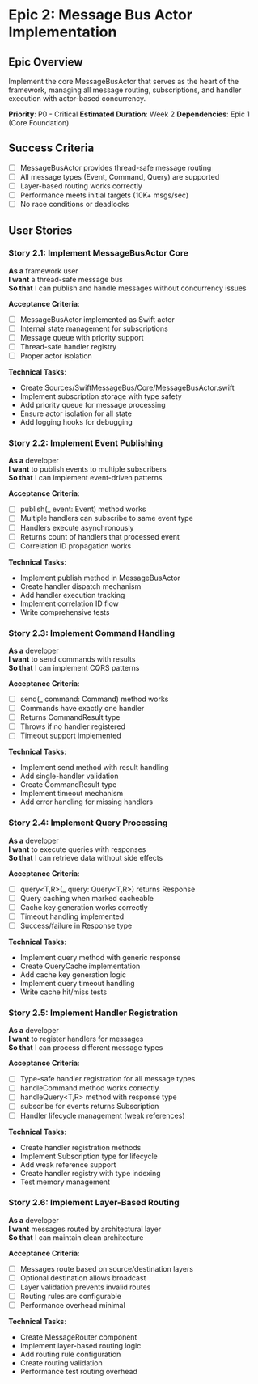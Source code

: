 # Epic 2: Message Bus Actor Implementation

## Epic Overview
Implement the core MessageBusActor that serves as the heart of the framework, managing all message routing, subscriptions, and handler execution with actor-based concurrency.

**Priority**: P0 - Critical
**Estimated Duration**: Week 2
**Dependencies**: Epic 1 (Core Foundation)

## Success Criteria
- [ ] MessageBusActor provides thread-safe message routing
- [ ] All message types (Event, Command, Query) are supported
- [ ] Layer-based routing works correctly
- [ ] Performance meets initial targets (10K+ msgs/sec)
- [ ] No race conditions or deadlocks

## User Stories

### Story 2.1: Implement MessageBusActor Core
**As a** framework user  
**I want** a thread-safe message bus  
**So that** I can publish and handle messages without concurrency issues

**Acceptance Criteria**:
- [ ] MessageBusActor implemented as Swift actor
- [ ] Internal state management for subscriptions
- [ ] Message queue with priority support
- [ ] Thread-safe handler registry
- [ ] Proper actor isolation

**Technical Tasks**:
- Create Sources/SwiftMessageBus/Core/MessageBusActor.swift
- Implement subscription storage with type safety
- Add priority queue for message processing
- Ensure actor isolation for all state
- Add logging hooks for debugging

### Story 2.2: Implement Event Publishing
**As a** developer  
**I want** to publish events to multiple subscribers  
**So that** I can implement event-driven patterns

**Acceptance Criteria**:
- [ ] publish<T>(_ event: Event<T>) method works
- [ ] Multiple handlers can subscribe to same event type
- [ ] Handlers execute asynchronously
- [ ] Returns count of handlers that processed event
- [ ] Correlation ID propagation works

**Technical Tasks**:
- Implement publish method in MessageBusActor
- Create handler dispatch mechanism
- Add handler execution tracking
- Implement correlation ID flow
- Write comprehensive tests

### Story 2.3: Implement Command Handling
**As a** developer  
**I want** to send commands with results  
**So that** I can implement CQRS patterns

**Acceptance Criteria**:
- [ ] send<T>(_ command: Command<T>) method works
- [ ] Commands have exactly one handler
- [ ] Returns CommandResult type
- [ ] Throws if no handler registered
- [ ] Timeout support implemented

**Technical Tasks**:
- Implement send method with result handling
- Add single-handler validation
- Create CommandResult type
- Implement timeout mechanism
- Add error handling for missing handlers

### Story 2.4: Implement Query Processing
**As a** developer  
**I want** to execute queries with responses  
**So that** I can retrieve data without side effects

**Acceptance Criteria**:
- [ ] query<T,R>(_ query: Query<T,R>) returns Response<R>
- [ ] Query caching when marked cacheable
- [ ] Cache key generation works correctly
- [ ] Timeout handling implemented
- [ ] Success/failure in Response type

**Technical Tasks**:
- Implement query method with generic response
- Create QueryCache implementation
- Add cache key generation logic
- Implement query timeout handling
- Write cache hit/miss tests

### Story 2.5: Implement Handler Registration
**As a** developer  
**I want** to register handlers for messages  
**So that** I can process different message types

**Acceptance Criteria**:
- [ ] Type-safe handler registration for all message types
- [ ] handleCommand<T> method works correctly
- [ ] handleQuery<T,R> method with response type
- [ ] subscribe<T> for events returns Subscription
- [ ] Handler lifecycle management (weak references)

**Technical Tasks**:
- Create handler registration methods
- Implement Subscription type for lifecycle
- Add weak reference support
- Create handler registry with type indexing
- Test memory management

### Story 2.6: Implement Layer-Based Routing
**As a** developer  
**I want** messages routed by architectural layer  
**So that** I can maintain clean architecture

**Acceptance Criteria**:
- [ ] Messages route based on source/destination layers
- [ ] Optional destination allows broadcast
- [ ] Layer validation prevents invalid routes
- [ ] Routing rules are configurable
- [ ] Performance overhead minimal

**Technical Tasks**:
- Create MessageRouter component
- Implement layer-based routing logic
- Add routing rule configuration
- Create routing validation
- Performance test routing overhead